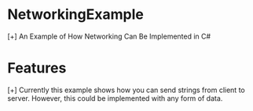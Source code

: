 # NetworkingExample
 [+] An Example of How Networking Can Be Implemented in C#
 

# Features
 [+] Currently this example shows how you can send strings from client to server. However, this could be implemented with any form of data.